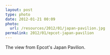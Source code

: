 ```yaml
---
layout: post
type: photo
date: 2012-01-21 00:09
photo: 
  url: /resources/2012/01/japan-pavilion.jpg
permalink: 2012/01/epcot-japan-pavilion
---
```


The view from Epcot's Japan Pavilion.
